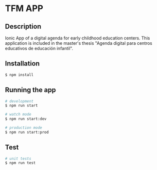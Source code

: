 # TFM APP

## Description

Ionic App of a digital agenda for early childhood education centers. This application is included in the master's thesis "Agenda digital para centros educativos de educación infantil".

## Installation

```bash
$ npm install
```

## Running the app

```bash
# development
$ npm run start

# watch mode
$ npm run start:dev

# production mode
$ npm run start:prod
```

## Test

```bash
# unit tests
$ npm run test
```
